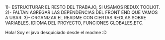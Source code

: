 1)- ESTRUCTURAR EL RESTO DEL TRABAJO, SI USAMOS REDUX TOOLKIT. 
2)- FALTAN AGREGAR LAS DEPENDENCIAS DEL FRONT END QUE VAMOS A USAR.
3)- ORGANIZAR EL README CON CIERTAS REGLAS SOBRE VARIABLES, IDIOMA DEL PROYECTO, FUNCIONES GLOBALES,ETC.


Hola! Soy el javo desquiciado desde el readme :D